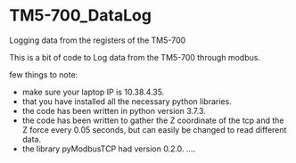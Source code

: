 # TM5-700_DataLog
Logging data from the registers of the TM5-700

This is a bit of code to Log data from the TM5-700 through modbus.

few things to note:
- make sure your laptop IP is 10.38.4.35.
- that you have installed all the necessary python libraries.
- the code has been written in python version 3.7.3.
- the code has been written to gather the Z coordinate of the tcp and the Z force every 0.05 seconds, but can easily be changed to read different data.
- the library pyModbusTCP had version 0.2.0.
....
